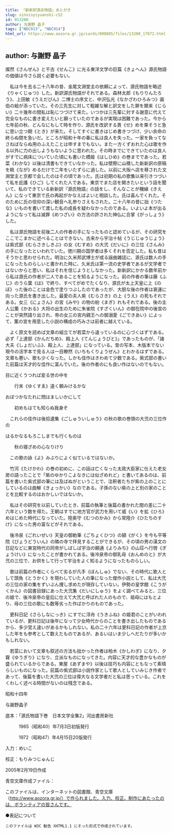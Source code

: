 ```yaml
---
title: 『新新訳源氏物語』あとがき
slug: xinxinyiyuanshi-c52
id: 013200
author: 与謝野 晶子
tags: ["NDC913", "NDC914"]
html_url: https://www.aozora.gr.jp/cards/000885/files/13200_17872.html
---
```


## author: 与謝野 晶子

燦然《さんぜん》と千古《せんこ》に光る東洋文学の巨篇《きょへん》源氏物語の価値は今さら説く必要もない。

　私は今を去る二十八年の昔、金尾文淵堂主の依頼によって、源氏物語を略述《りゃくじゅつ》した。新訳源氏物語がそれである。森林太郎《もりりんたろう》、上田敏《うえだびん》二博士の序文と、中沢弘光《なかざわひろみつ》画伯の絵が添っていた。その三先生に対して粗雑な解と訳文をした罪を爾来《じらい》二十幾年の間私は恥じつづけて来た。いつかは三先輩に対する謝意に代えて完全なものに書き変えたいと願っていたのであるが実現は困難であった。今から七年前の秋、どんなにもして時を作り、源氏を改訳する責《せ》めを果そうと急に思い立つ期《とき》が来た。そしてすぐに書きはじめ書きつづけ、少い余命の終らぬ間を急いだ。ところが昭和十年の春に私は良人を失った。一家を負ってなさねばならぬ用のふえたことは申すまでもない。また一方くずおれた心は歌を作る以外に力の出しようもないように思われた。その時までにできていたのは良人がすでに病床についていた頃にも書いた橋姫《はしひめ》の巻までであった。若菜《わかな》以後は清書もできていなかった。私は壁際に山積した新新訳の原稿を眺《なが》めるだけで二年をいたずらに過した。以前に大阪へ店を移された文淵堂主と京都で会したのはその頃であった。氏は初期の私の歌集以来引きつづいて私を庇護《ひご》してくれた人である。東京でまた店を開きたいという話を聞いて、私のできている新新訳『源氏物語』の話をし、そんなことが機縁《きえん》になって東京で氏の再起がかなえばよいと相談した。氏は喜んでくれた。そのために氏の信仰の深い観音へ礼参りさえもされた。二十八年の昔に拙《つたな》いものを書いて渡した私の成長を疑わなかったのである。いよいよ本が出るようになって私は滅罪《めつざい》の方法の許された神仏に合掌《がっしょう》した。

　私は源氏物語を前後二人の作者の手になったものと認めているが、その研究をここでこまかに述べることはできない。古来から宇治十帖《うじじゅうじょう》は紫式部《むらさきしきぶ》の女《むすめ》の大弐《だいに》の三位《さんみ》の手になったといわれていた。徳川期の国学者は多くそれを否定した。私も昔はそうかと思わせられた。明治に久米邦武博士が或る謡曲雑誌に、源氏は数人の手になったものらしいと書かれた時に、久米氏は第一流の史学者であるが文学者ではないからと思い、私はそれを信じようとしなかった。新新訳にかかる数年前から私は源氏の作者が二人であることを知るようになった。前の作者の筆は藤《ふじ》のうら葉《は》で終り、すべてがめでたくなり、源氏が太上天皇に上《のぼ》った後のことは金色で塗りつぶしたのであったが、大胆な後の作者は衰運に向った源氏を書き出した。最愛の夫人紫《むらさき》の上《うえ》の死もそれである。女三《にょさん》の宮《みや》の物の紛《まぎ》れもそれである。後の主人公薫《かおる》大将の出生のために朱雀院《すざくいん》の御在院中の後宮のことが突然語り出され、帝の女三の宮内親王への御溺愛《ごできあい》によって、薫の宮を用意した小説の構成の巧みさは前者に越えている。

　よく原文を読めば文章の組立てが若菜から違っているのに心づくはずである。必ず「上達部《かんだちめ》、殿上人《てんじょうびと》」であったものが、「諸大夫《しょだいふ》、殿上人、上達部」になっている。昔の写本、木版本でない現今の活字本で見る人は一目瞭然《いちもくりょうぜん》とわかるはずである。文章も悪い、歌も少くなった。しかも佳作はきわめて少数である。紫式部の書いた前篇は天才的な佳作に富んでいた。後の作者のにも良い作はないのでもない。


目に近くうつれば変る世の中を

　　行末《ゆくすゑ》遠く頼みけるかな

おぼつかなたれに問はましいかにして

　　初めもはても知らぬ我身ぞ



　これらの佳作は後拾遺集《ごしゅういしゅう》の秋の歌の巻頭の大弐の三位作の


はるかなるもろこしまでも行くものは

　　秋の寝ざめの心なりけり



　この歌の詠《よ》みぶりによく似ているではないか。

　竹河《たけかわ》の巻の初めに、この話は亡くなった太政大臣家に仕えた老女房の語ったことで「紫のゆかりこよなきには似ざめれど」と書いてあるのは、前篇を書いた紫式部の筆には及ばぬがということで、注釈者たちが紫の上のことにしているのは曲解《きょっかい》なのである。子孫のない紫の上と別の家のこととを比較するのはおかしいではないか。

　私はその研究を以前していたとき、前篇の執筆と後篇の書かれた間の差に二十六年という数を得た。王朝はすでに地方官が武力を用いて威《い》を拡《ひろ》めはじめた時代になっていた。陸奥守《むつのかみ》から常陸介《ひたちのすけ》になった男の富などがそれである。

　後冷泉《ごれいぜい》天皇の御勅筆《ごちょくひつ》の額《がく》を今も平等院《びょうどういん》の隣の寺で拝見することができるが、その頃の男の漢文の日記などに東宮時代の同帝がしばしば宇治の頼通《よりみち》の山荘へ行啓《ぎょうけい》になったことが書かれてある。後冷泉帝の御乳母《おんめのと》が大弐の三位で、お供をして行って宇治をよく知るようになったものらしい。

　歌は前篇の作者にくらべて劣るが凡手《ぼんしゅ》でない、その時代に歌人として頭角《とうかく》を現わしていた人の筆になった傑作小説として、私は大弐の三位の家の集をずいぶん捜し求めたが現存していない。伊勢の皇学館《こうがくかん》の図書目録にあった大弐集《だいにしゅう》をよく調べてみると、三位の娘で、後冷泉帝の皇后に仕えて大弐と呼ばれた人のもので、祖母にはもとより、母の三位の歌にも数等劣った作ばかりのものであった。

　更科日記《さらしなにっき》にすでに浮舟《うきふね》の姫君のことがいわれているが、更科日記は後年になって少女時代からのことを書き出したものであるから、多少覚え違いがあるかもしれない。私の二十六年は更科日記の作者が上京した年をも参考として数えたものであるが、あるいはいま少しへだたりが多いかもしれない。

　若菜において文章も叙述の方法も拙かった作者は柏木《かしわぎ》になり、夕霧《ゆうぎり》になり、立派なものになってきた。内容に天才的な豊かなものが盛られているからである。東屋《あずまや》以後は技巧も内容にともなって素晴らしいものになった。前篇の紫式部は小説作家として歌人としていみじき作者であって、後篇を書いた大弐の三位は偉大なる文学者だと私は思っている。これをくわしく述べる時間がないのは残念である。


昭和十四年



与謝野晶子













底本：「源氏物語下巻　日本文学全集2」河出書房新社


　　　1965（昭和40）年7月3日初版発行

　　　1972（昭和47）年4月15日20版発行

入力：めいこ

校正：もりみつじゅんじ

2005年2月19日作成

青空文庫作成ファイル：

このファイルは、インターネットの図書館、青空文庫（http://www.aozora.gr.jp/）で作られました。入力、校正、制作にあたったのは、ボランティアの皆さんです。











●表記について


	このファイルは W3C 勧告 XHTML1.1 にそった形式で作成されています。